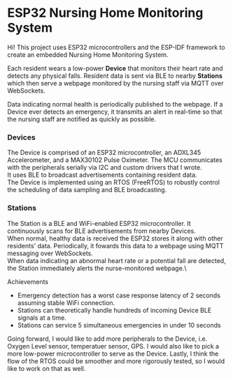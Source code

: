 # ESP32 Nursing Home Monitoring System

Hi! This project uses ESP32 microcontrollers and the ESP-IDF framework to create an embedded Nursing Home Monitoring System.

Each resident wears a low-power **Device** that monitors their heart rate and detects any physical falls. Resident data is sent via BLE to nearby **Stations** which then serve a webpage monitored by the nursing staff via MQTT over WebSockets. 

Data indicating normal health is periodically published to the webpage. If a Device ever detects an emergency, it transmits an alert in real-time so that the nursing staff are notified as quickly as possible.

### Devices
The Device is comprised of an ESP32 microcontroller, an ADXL345 Accelerometer, and a MAX30102 Pulse Oximeter. The MCU communicates with the peripherals serially via I2C and custom drivers that I wrote.\
It uses BLE to broadcast advertisements containing resident data.\
The Device is implemented using an RTOS (FreeRTOS) to robustly control the scheduling of data sampling and BLE broadcasting.

### Stations
The Station is a BLE and WiFi-enabled ESP32 microcontroller. It continuously scans for BLE advertisements from nearby Devices.\
When normal, healthy data is received the ESP32 stores it along with other residents' data. Periodically, it fowards this data to a webpage using MQTT messaging over WebSockets.\
When data indicating an abnormal heart rate or a potential fall are detected, the Station immediately alerts the nurse-monitored webpage.\

Achievements
- Emergency detection has a worst case response latency of 2 seconds assuming stable WiFi connection.
- Stations can theoretically handle hundreds of incoming Device BLE signals at a time.
- Stations can service 5 simultaneous emergencies in under 10 seconds


Going forward, I would like to add more peripherals to the Device, i.e. Oxygen Level sensor, temperatuer sensor, GPS.
I would also like to pick a more low-power microcontroller to serve as the Device. Lastly, I think the flow of the RTOS could be smoother and more rigorously tested, so I would like to work on that as well.